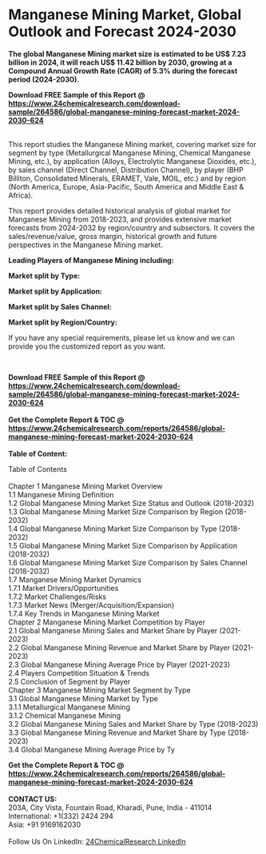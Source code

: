 <h1>Manganese Mining Market, Global Outlook and Forecast 2024-2030</h1><p><strong>The global Manganese Mining market size is estimated to be US$ 7.23 billion in 2024, it will reach US$ 11.42 billion by 2030, growing at a Compound Annual Growth Rate (CAGR) of 5.3% during the forecast period (2024-2030).</strong></p><p>
</p><p></p><div><b>Download FREE Sample of this Report @ 
            <a href="https://www.24chemicalresearch.com/download-sample/264586/global-manganese-mining-forecast-market-2024-2030-624">
            https://www.24chemicalresearch.com/download-sample/264586/global-manganese-mining-forecast-market-2024-2030-624</a></b></div><br><p>
This report studies the Manganese Mining market, covering market size for segment by type (Metallurgical Manganese Mining, Chemical Manganese Mining, etc.), by application (Alloys, Electrolytic Manganese Dioxides, etc.), by sales channel (Direct Channel, Distribution Channel), by player (BHP Billiton, Consolidated Minerals, ERAMET, Vale, MOIL, etc.) and by region (North America, Europe, Asia-Pacific, South America and Middle East &amp; Africa).</p><p>
</p><p>
This report provides detailed historical analysis of global market for Manganese Mining from 2018-2023, and provides extensive market forecasts from 2024-2032 by region/country and subsectors. It covers the sales/revenue/value, gross margin, historical growth and future perspectives in the Manganese Mining market.</p><p>
</p><p>
<strong>Leading Players of Manganese Mining including:</strong></p><p>
</p><p>
<strong>Market split by Type:</strong></p><p>
</p><p>
<strong>Market split by Application:</strong></p><p>
</p><p>
<strong>Market split by Sales Channel:</strong></p><p>
</p><p>
<strong>Market split by Region/Country:</strong></p><p>
</p><p>
If you have any special requirements, please let us know and we can provide you the customized report as you want.</p><p>
 </p><div><b>Download FREE Sample of this Report @ 
            <a href="https://www.24chemicalresearch.com/download-sample/264586/global-manganese-mining-forecast-market-2024-2030-624">
            https://www.24chemicalresearch.com/download-sample/264586/global-manganese-mining-forecast-market-2024-2030-624</a></b></div><br><div><b>Get the Complete Report & TOC @ 
            <a href="https://www.24chemicalresearch.com/reports/264586/global-manganese-mining-forecast-market-2024-2030-624">
            https://www.24chemicalresearch.com/reports/264586/global-manganese-mining-forecast-market-2024-2030-624</a></b></div><br>
            <b>Table of Content:</b><p>Table of Contents<br />
<br />
Chapter 1 Manganese Mining Market Overview<br />
    1.1 Manganese Mining Definition<br />
    1.2 Global Manganese Mining Market Size Status and Outlook (2018-2032)<br />
    1.3 Global Manganese Mining Market Size Comparison by Region (2018-2032)<br />
    1.4 Global Manganese Mining Market Size Comparison by Type (2018-2032)<br />
    1.5 Global Manganese Mining Market Size Comparison by Application (2018-2032)<br />
    1.6 Global Manganese Mining Market Size Comparison by Sales Channel (2018-2032)<br />
    1.7 Manganese Mining Market Dynamics<br />
        1.7.1 Market Drivers/Opportunities<br />
        1.7.2 Market Challenges/Risks<br />
        1.7.3 Market News (Merger/Acquisition/Expansion)<br />
        1.7.4 Key Trends in Manganese Mining Market<br />
Chapter 2 Manganese Mining Market Competition by Player<br />
    2.1 Global Manganese Mining Sales and Market Share by Player (2021-2023)<br />
    2.2 Global Manganese Mining Revenue and Market Share by Player (2021-2023)<br />
    2.3 Global Manganese Mining Average Price by Player (2021-2023)<br />
    2.4 Players Competition Situation & Trends<br />
    2.5 Conclusion of Segment by Player<br />
Chapter 3 Manganese Mining Market Segment by Type<br />
    3.1 Global Manganese Mining Market by Type<br />
        3.1.1 Metallurgical Manganese Mining<br />
        3.1.2 Chemical Manganese Mining<br />
    3.2 Global Manganese Mining Sales and Market Share by Type (2018-2023)<br />
    3.3 Global Manganese Mining Revenue and Market Share by Type (2018-2023)<br />
    3.4 Global Manganese Mining Average Price by Ty</p><div><b>Get the Complete Report & TOC @ 
            <a href="https://www.24chemicalresearch.com/reports/264586/global-manganese-mining-forecast-market-2024-2030-624">
            https://www.24chemicalresearch.com/reports/264586/global-manganese-mining-forecast-market-2024-2030-624</a></b></div><br><b>CONTACT US:</b><br>
            203A, City Vista, Fountain Road, Kharadi, Pune, India - 411014<br>
            International: +1(332) 2424 294<br>
            Asia: +91 9169162030 <br><br>
            Follow Us On LinkedIn: <a href="https://www.linkedin.com/company/24chemicalresearch/">24ChemicalResearch LinkedIn</a>